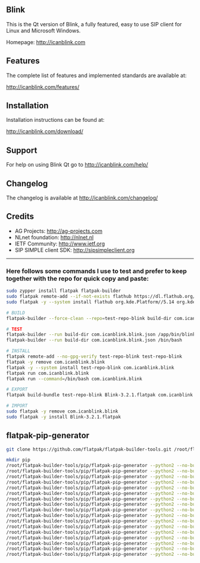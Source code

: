 ## Blink
This is the Qt version of Blink, a fully featured, easy to use SIP client
for Linux and Microsoft Windows.

Homepage: http://icanblink.com

## Features

The complete list of features and implemented standards are available at:

http://icanblink.com/features/

## Installation

Installation instructions can be found at:

http://icanblink.com/download/

## Support

For help on using Blink Qt go to http://icanblink.com/help/

## Changelog

The changelog is available at http://icanblink.com/changelog/

## Credits

 * AG Projects: http://ag-projects.com
 * NLnet foundation: http://nlnet.nl
 * IETF Community: http://www.ietf.org
 * SIP SIMPLE client SDK: http://sipsimpleclient.org

------

### Here follows some commands I use to test and prefer to keep together with the repo for quick copy and paste:
```bash
sudo zypper install flatpak flatpak-builder
sudo flatpak remote-add --if-not-exists flathub https://dl.flathub.org/repo/flathub.flatpakrepo
sudo flatpak -y --system install flathub org.kde.Platform//5.14 org.kde.Sdk//5.14 io.qt.qtwebkit.BaseApp//5.14

# BUILD
flatpak-builder --force-clean --repo=test-repo-blink build-dir com.icanblink.blink.json

# TEST
flatpak-builder --run build-dir com.icanblink.blink.json /app/bin/blink
flatpak-builder --run build-dir com.icanblink.blink.json /bin/bash

# INSTALL
flatpak remote-add --no-gpg-verify test-repo-blink test-repo-blink
flatpak -y remove com.icanblink.blink
flatpak -y --system install test-repo-blink com.icanblink.blink
flatpak run com.icanblink.blink
flatpak run --command=/bin/bash com.icanblink.blink

# EXPORT
flatpak build-bundle test-repo-blink Blink-3.2.1.flatpak com.icanblink.blink

# IMPORT
sudo flatpak -y remove com.icanblink.blink
sudo flatpak -y install Blink-3.2.1.flatpak

```

## flatpak-pip-generator
```bash
git clone https://github.com/flatpak/flatpak-builder-tools.git /root/flatpak-builder-tools

mkdir pip
/root/flatpak-builder-tools/pip/flatpak-pip-generator --python2 --no-build-isolation NO_BUILD_ISOLATION pip --output pip/pip
/root/flatpak-builder-tools/pip/flatpak-pip-generator --python2 --no-build-isolation NO_BUILD_ISOLATION setuptools --output pip/setuptools
/root/flatpak-builder-tools/pip/flatpak-pip-generator --python2 --no-build-isolation NO_BUILD_ISOLATION wheel --output pip/wheel
/root/flatpak-builder-tools/pip/flatpak-pip-generator --python2 --no-build-isolation NO_BUILD_ISOLATION Cython --output pip/Cython
/root/flatpak-builder-tools/pip/flatpak-pip-generator --python2 --no-build-isolation NO_BUILD_ISOLATION cffi --output pip/cffi
/root/flatpak-builder-tools/pip/flatpak-pip-generator --python2 --no-build-isolation NO_BUILD_ISOLATION dnspython --output pip/dnspython
/root/flatpak-builder-tools/pip/flatpak-pip-generator --python2 --no-build-isolation NO_BUILD_ISOLATION gmpy2 --output pip/gmpy2
/root/flatpak-builder-tools/pip/flatpak-pip-generator --python2 --no-build-isolation NO_BUILD_ISOLATION google-api-python-client --output pip/google-api-python-client
/root/flatpak-builder-tools/pip/flatpak-pip-generator --python2 --no-build-isolation NO_BUILD_ISOLATION greenlet --output pip/greenlet
/root/flatpak-builder-tools/pip/flatpak-pip-generator --python2 --no-build-isolation NO_BUILD_ISOLATION incremental --output pip/incremental
/root/flatpak-builder-tools/pip/flatpak-pip-generator --python2 --no-build-isolation NO_BUILD_ISOLATION lxml --output pip/lxml
/root/flatpak-builder-tools/pip/flatpak-pip-generator --python2 --no-build-isolation NO_BUILD_ISOLATION oauth2client --output pip/oauth2client
/root/flatpak-builder-tools/pip/flatpak-pip-generator --python2 --no-build-isolation NO_BUILD_ISOLATION python-application --output pip/python-application
/root/flatpak-builder-tools/pip/flatpak-pip-generator --python2 --no-build-isolation NO_BUILD_ISOLATION python-dateutil --output pip/python-dateutil
/root/flatpak-builder-tools/pip/flatpak-pip-generator --python2 --no-build-isolation NO_BUILD_ISOLATION python-gnutls --output pip/python-gnutls
/root/flatpak-builder-tools/pip/flatpak-pip-generator --python2 --no-build-isolation NO_BUILD_ISOLATION python-otr --output pip/python-otr
/root/flatpak-builder-tools/pip/flatpak-pip-generator --python2 --no-build-isolation NO_BUILD_ISOLATION Twisted --output pip/Twisted

```
